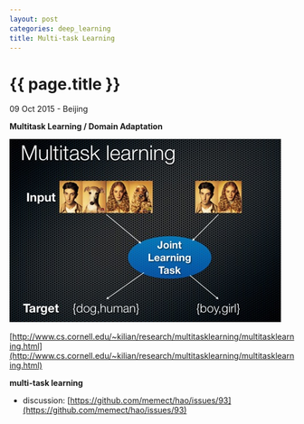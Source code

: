 ```yaml
---
layout: post
categories: deep_learning
title: Multi-task Learning
---
```


{{ page.title }}
================

<p class="meta">09 Oct 2015 - Beijing</p>

**Multitask Learning / Domain Adaptation**

<img src="/assets/dl-materials/multitask-learning-pasted-graphic.jpg" />

[http://www.cs.cornell.edu/~kilian/research/multitasklearning/multitasklearning.html](http://www.cs.cornell.edu/~kilian/research/multitasklearning/multitasklearning.html)

**multi-task learning**

- discussion: [https://github.com/memect/hao/issues/93](https://github.com/memect/hao/issues/93)

